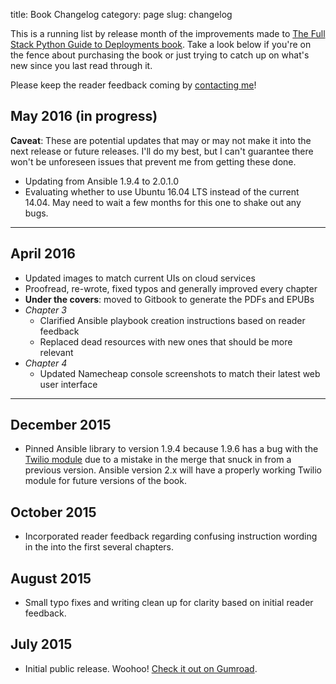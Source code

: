 title: Book Changelog
category: page
slug: changelog


This is a running list by release month of the improvements made to 
[The Full Stack Python Guide to Deployments book](https://gumroad.com/l/python-deployments). 
Take a look below if you're on the fence about purchasing the book or 
just trying to catch up on what's new since you last read through it.

Please keep the reader feedback coming by 
[contacting me](https://www.fullstackpython.com/about-author.html)!


## May 2016 (in progress)
**Caveat**: These are potential updates that may or may not make it into
the next release or future releases. I'll do my best, but I can't guarantee
there won't be unforeseen issues that prevent me from getting these done.
* Updating from Ansible 1.9.4 to 2.0.1.0
* Evaluating whether to use Ubuntu 16.04 LTS instead of the current 14.04.
  May need to wait a few months for this one to shake out any bugs.


----

## April 2016
* Updated images to match current UIs on cloud services
* Proofread, re-wrote, fixed typos and generally improved every chapter 
* **Under the covers**: moved to Gitbook to generate the PDFs and EPUBs
* *Chapter 3*
    * Clarified Ansible playbook creation instructions based on reader 
      feedback
    * Replaced dead resources with new ones that should be more relevant 
* *Chapter 4*
    * Updated Namecheap console screenshots to match their latest web
      user interface


----

## December 2015
* Pinned Ansible library to version 1.9.4 because 1.9.6 has a bug with the
  [Twilio module](http://docs.ansible.com/ansible/twilio_module.html) due 
  to a mistake in the merge that snuck in from a previous version.
  Ansible version 2.x will have a properly working Twilio module for future
  versions of the book.


## October 2015
* Incorporated reader feedback regarding confusing instruction wording in 
  the into the first several chapters.


## August 2015
* Small typo fixes and writing clean up for clarity based on initial 
  reader feedback.


## July 2015
* Initial public release. Woohoo! 
  [Check it out on Gumroad](https://gumroad.com/l/python-deployments).


